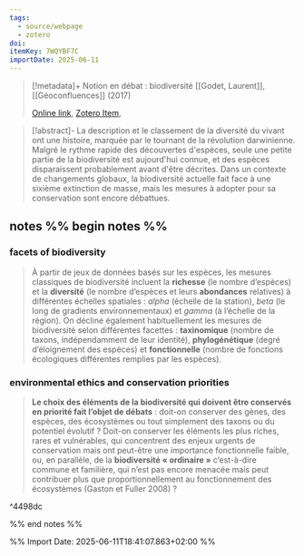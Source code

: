 ```yaml
---
tags:
  - source/webpage
  - zotero
doi: 
itemKey: 7WQYBF7C
importDate: 2025-06-11
---
```

>[!metadata]+
> Notion en débat : biodiversité
> [[Godet, Laurent]], 
> [[Géoconfluences]] (2017)
> 
> [Online link](https://geoconfluences.ens-lyon.fr/informations-scientifiques/a-la-une/notion-a-la-une/notion-biodiversite), [Zotero Item](zotero://select/library/items/7WQYBF7C),

>[!abstract]-
>La description et le classement de la diversité du vivant ont une histoire, marquée par le tournant de la révolution darwinienne. Malgré le rythme rapide des découvertes d'espèces, seule une petite partie de la biodiversité est aujourd'hui connue, et des espèces disparaissent probablement avant d'être décrites. Dans un contexte de changements globaux, la biodiversité actuelle fait face à une sixième extinction de masse, mais les mesures à adopter pour sa conservation sont encore débattues.

## notes %% begin notes %%
### facets of biodiversity 
> À partir de jeux de données basés sur les espèces, les mesures classiques de biodiversité incluent la **richesse** (le nombre d’espèces) et la **diversité** (le nombre d’espèces et leurs **abondances** relatives) à différentes échelles spatiales : _alpha_ (échelle de la station), _beta_ (le long de gradients environnementaux) et _gamma_ (à l’échelle de la région). On décline également habituellement les mesures de biodiversité selon différentes facettes : **taxinomique** (nombre de taxons, indépendamment de leur identité), **phylogénétique** (degré d’éloignement des espèces) et **fonctionnelle** (nombre de fonctions écologiques différentes remplies par les espèces).
### environmental ethics and conservation priorities
> **Le choix des éléments de la biodiversité qui doivent être conservés en priorité fait l’objet de débats** : doit-on conserver des gènes, des espèces, des écosystèmes ou tout simplement des taxons ou du potentiel évolutif ? Doit-on conserver les éléments les plus riches, rares et vulnérables, qui concentrent des enjeux urgents de conservation mais ont peut-être une importance fonctionnelle faible, ou, en parallèle, de la **biodiversité « ordinaire »** c’est-à-dire commune et familière, qui n’est pas encore menacée mais peut contribuer plus que proportionnellement au fonctionnement des écosystèmes (Gaston et Fuller 2008) ?

^4498dc

%% end notes %%

%% Import Date: 2025-06-11T18:41:07.863+02:00 %%
